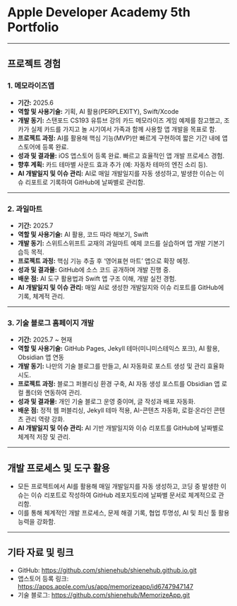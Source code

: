 # Apple Developer Academy 5th Portfolio

---

## 프로젝트 경험

### 1. 메모라이즈앱
- **기간:** 2025.6  
- **역할 및 사용기술:** 기획, AI 활용(PERPLEXITY), Swift/Xcode  
- **개발 동기:** 스탠포드 CS193 유튜브 강의 카드 메모라이즈 게임 예제를 참고했고, 조카가 실제 카드를 가지고 놀 시기여서 가족과 함께 사용할 앱 개발을 목표로 함.  
- **프로젝트 과정:** AI를 활용해 핵심 기능(MVP)만 빠르게 구현하여 짧은 기간 내에 앱스토어에 등록 완료.  
- **성과 및 결과물:** iOS 앱스토어 등록 완료. 빠르고 효율적인 앱 개발 프로세스 경험.  
- **향후 계획:** 카드 테마별 사운드 효과 추가 (예: 자동차 테마의 엔진 소리 등).  
- **AI 개발일지 및 이슈 관리:** AI로 매일 개발일지를 자동 생성하고, 발생한 이슈는 이슈 리포트로 기록하여 GitHub에 날짜별로 관리함.

---

### 2. 과일마트
- **기간:** 2025.7  
- **역할 및 사용기술:** AI 활용, 코드 따라 해보기, Swift  
- **개발 동기:** 스위트스위프트 교재의 과일마트 예제 코드를 실습하며 앱 개발 기본기 습득 목적.  
- **프로젝트 과정:** 핵심 기능 추출 후 ‘영어표현 마트’ 앱으로 확장 예정.  
- **성과 및 결과물:** GitHub에 소스 코드 공개하며 개발 진행 중.  
- **배운 점:** AI 도구 활용법과 Swift 앱 구조 이해, 개발 실전 경험.  
- **AI 개발일지 및 이슈 관리:** 매일 AI로 생성한 개발일지와 이슈 리포트를 GitHub에 기록, 체계적 관리.

---

### 3. 기술 블로그 홈페이지 개발
- **기간:** 2025.7 ~ 현재  
- **역할 및 사용기술:** GitHub Pages, Jekyll 테마(미니미스테익스 포크), AI 활용, Obsidian 앱 연동  
- **개발 동기:** 나만의 기술 블로그를 만들고, AI 자동화로 포스트 생성 및 관리 효율화 시도.  
- **프로젝트 과정:** 블로그 퍼블리싱 환경 구축, AI 자동 생성 포스트를 Obsidian 앱 로컬 폴더와 연동하여 관리.  
- **성과 및 결과물:** 개인 기술 블로그 운영 중이며, 글 작성과 배포 자동화.  
- **배운 점:** 정적 웹 퍼블리싱, Jekyll 테마 적용, AI-콘텐츠 자동화, 로컬·온라인 콘텐츠 관리 역량 강화.  
- **AI 개발일지 및 이슈 관리:** AI 기반 개발일지와 이슈 리포트를 GitHub에 날짜별로 체계적 저장 및 관리.

---

## 개발 프로세스 및 도구 활용
- 모든 프로젝트에서 AI를 활용해 매일 개발일지를 자동 생성하고, 코딩 중 발생한 이슈는 이슈 리포트로 작성하여 GitHub 레포지토리에 날짜별 문서로 체계적으로 관리함.  
- 이를 통해 체계적인 개발 프로세스, 문제 해결 기록, 협업 투명성, AI 및 최신 툴 활용능력을 강화함.

---

## 기타 자료 및 링크
- GitHub: https://github.com/shienehub/shienehub.github.io.git 
- 앱스토어 등록 링크: https://apps.apple.com/us/app/memorizeapp/id6747947147
- 기술 블로그:  https://github.com/shienehub/MemorizeApp.git
